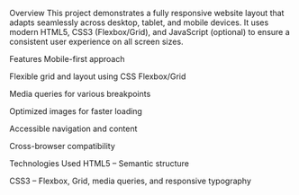 Overview
This project demonstrates a fully responsive website layout that adapts seamlessly across desktop, tablet, and mobile devices. It uses modern HTML5, CSS3 (Flexbox/Grid), and JavaScript (optional) to ensure a consistent user experience on all screen sizes.

Features
Mobile-first approach

Flexible grid and layout using CSS Flexbox/Grid

Media queries for various breakpoints

Optimized images for faster loading

Accessible navigation and content

Cross-browser compatibility

Technologies Used
HTML5 – Semantic structure

CSS3 – Flexbox, Grid, media queries, and responsive typography

